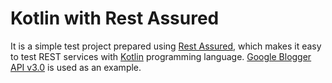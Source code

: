 # Kotlin with Rest Assured

It is a simple test project prepared using [Rest Assured](http://rest-assured.io/), which makes it easy to test REST services with [Kotlin](https://kotlinlang.org/) programming language. [Google Blogger API v3.0](https://developers.google.com/blogger/docs/3.0/using) is used as an example.